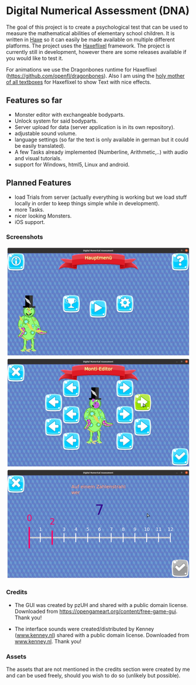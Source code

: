 # Digital Numerical Assessment (DNA)

The goal of this project is to create a psychological test that can be used to measure the mathematical abilities of elementary school children.
It is written in [Haxe](https://haxe.org/) so it can easily be made available on multiple different platforms.
The project uses the [Haxeflixel](https://haxeflixel.com/) framework.
The project is currently still in development, however there are some releases available if you would like to test it.

For animations we use the Dragonbones runtime for Haxeflixel (https://github.com/openfl/dragonbones).
Also I am using the [holy mother of all textboxes](https://github.com/Eiyeron/Textbox) for Haxeflixel to show Text with nice effects.

## Features so far

- Monster editor with exchangeable bodyparts.
- Unlock system for said bodyparts.
- Server upload for data (server application is in its own repository).
- adjustable sound volume.
- language settings (so far the text is only available in german but it could be easily translated).
- A few Tasks already implemented (Numberline, Arithmetic,..) with audio and visual tutorials.
- support for Windows, html5, Linux and android.

## Planned Features 

- load Trials from server (actually everything is working but we load stuff locally in order to keep things simple while in development).
- more Tasks.
- nicer looking Monsters.
- iOS support.

### Screenshots

![main menu](readme_images/main_menu.png)
![main menu](readme_images/monster_editor.png)
![main menu](readme_images/numberline.png)


### Credits

- The GUI was created by pzUH and shared with a public domain license. Downloaded from https://opengameart.org/content/free-game-gui. Thank you! 

- The interface sounds were created/distributed by Kenney (www.kenney.nl) shared with a public domain license. Downloaded from www.kenney.nl. Thank you! 


### Assets

The assets that are not mentioned in the credits section were created by me and can be used freely, should you wish to do so (unlikely but possible).